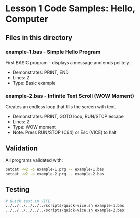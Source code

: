 # Lesson 1 Code Samples: Hello, Computer

## Files in this directory

### example-1.bas - Simple Hello Program
First BASIC program - displays a message and ends politely.
- Demonstrates: PRINT, END
- Lines: 2
- Type: Basic example

### example-2.bas - Infinite Text Scroll (WOW Moment)
Creates an endless loop that fills the screen with text.
- Demonstrates: PRINT, GOTO loop, RUN/STOP escape
- Lines: 2
- Type: WOW moment
- Note: Press RUN/STOP (C64) or Esc (VICE) to halt

## Validation

All programs validated with:
```bash
petcat -w2 -o example-1.prg -- example-1.bas
petcat -w2 -o example-2.prg -- example-2.bas
```

## Testing

```bash
# Quick test in VICE
../../../../../../scripts/quick-vice.sh example-1.bas
../../../../../../scripts/quick-vice.sh example-2.bas
```

